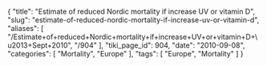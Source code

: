 {
    "title": "Estimate of reduced Nordic mortality if increase UV or vitamin D",
    "slug": "estimate-of-reduced-nordic-mortality-if-increase-uv-or-vitamin-d",
    "aliases": [
        "/Estimate+of+reduced+Nordic+mortality+if+increase+UV+or+vitamin+D+\u2013+Sept+2010",
        "/904"
    ],
    "tiki_page_id": 904,
    "date": "2010-09-08",
    "categories": [
        "Mortality",
        "Europe"
    ],
    "tags": [
        "Europe",
        "Mortality"
    ]
}